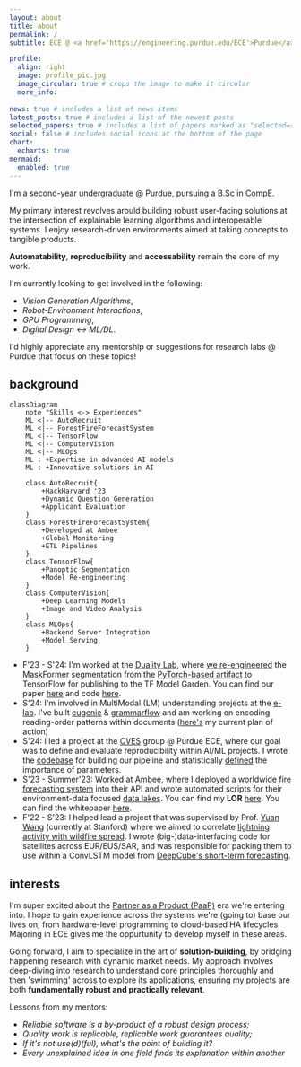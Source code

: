 ```yaml
---
layout: about
title: about
permalink: /
subtitle: ECE @ <a href='https://engineering.purdue.edu/ECE'>Purdue</a> | <a href='araviki@purdue.edu'>araviki@purdue.edu</a>

profile:
  align: right
  image: profile_pic.jpg
  image_circular: true # crops the image to make it circular
  more_info: 
  
news: true # includes a list of news items
latest_posts: true # includes a list of the newest posts
selected_papers: true # includes a list of papers marked as "selected={true}"
social: false # includes social icons at the bottom of the page
chart:
  echarts: true
mermaid:
  enabled: true
---
```


I'm a second-year undergraduate @ Purdue, pursuing a B.Sc in CompE.

My primary interest revolves arould building robust user-facing solutions at the intersection of explainable learning algorithms and interoperable systems. I enjoy research-driven environments aimed at taking concepts to tangible products. 

<b>Automatability</b>, <b>reproducibility</b> and <b>accessability</b> remain the core of my work. 

I'm currently looking to get involved in the following: 
- *Vision Generation Algorithms*, 
- *Robot-Environment Interactions*, 
- *GPU Programming*, 
- *Digital Design ↔️ ML/DL*. 

I'd highly appreciate any mentorship or suggestions for research labs @ Purdue that focus on these topics!

## background 

```mermaid
classDiagram
    note "Skills <-> Experiences"
    ML <|-- AutoRecruit
    ML <|-- ForestFireForecastSystem
    ML <|-- TensorFlow
    ML <|-- ComputerVision
    ML <|-- MLOps
    ML : +Expertise in advanced AI models
    ML : +Innovative solutions in AI
    
    class AutoRecruit{
        +HackHarvard '23
        +Dynamic Question Generation
        +Applicant Evaluation
    }
    class ForestFireForecastSystem{
        +Developed at Ambee
        +Global Monitoring
        +ETL Pipelines
    }
    class TensorFlow{
        +Panoptic Segmentation
        +Model Re-engineering
    }
    class ComputerVision{
        +Deep Learning Models
        +Image and Video Analysis
    }
    class MLOps{
        +Backend Server Integration
        +Model Serving
    }
```


* F'23 - S'24: I'm worked at the [Duality Lab](https://davisjam.github.io/), where [we re-engineered](https://akshathraghav.github.io/projects/maskformer/) the MaskFormer segmentation from the [PyTorch-based artifact](https://github.com/facebookresearch/MaskFormer) to TensorFlow for publishing to the TF Model Garden. You can find our paper [here]() and code [here](https://github.com/PurdueDualityLab/tf-maskformer/tree/PR_Draft/models/official/projects/maskformer).
* S'24: I'm involved in MultiModal (LM) understanding projects at the [e-lab](https://e-lab.github.io/). I've built [eugenie](https://akshathraghav.github.io/projects/eugenie/) & [grammarflow](https://github.com/e-lab/SyntaxShaper/tree/main) and am working on encoding reading-order patterns within documents ([here's](https://drive.google.com/file/d/1x1IE_1NT-UAO7bFtoc_bPNJgqQFA1AXK/view?usp=sharing) my current plan of action)
* S'24: I led a project at the [CVES](https://yhlu.net/research.html) group @ Purdue ECE, where our goal was to define and evaluate reproducibility within AI/ML projects. I wrote the [codebase](https://github.com/AkshathRaghav/RAIS) for building our pipeline and statistically [defined](https://akshathraghav.github.io/projects/rais/) the importance of parameters. 
* S'23 - Summer'23: Worked at [Ambee](https://www.getambee.com/), where I deployed a worldwide [fire forecasting system](https://akshathraghav.github.io/projects/ambee/) into their API and wrote automated scripts for their environment-data focused [data lakes](https://www.getambee.com/api-documentation). You can find my **LOR** [here](https://akshathraghav.github.io/assets/pdf/AkshathRaghavR_LOR_Ambee.pdf). You can find the whitepaper [here](https://www.researchgate.net/publication/372769364_Time-Driven_Fire_Risk_Forecasting_Leveraging_Historical_Trends_for_Enhanced_Seasonal_Modeling). 
* F'22 - S'23: I helped lead a project that was supervised by Prof. [Yuan Wang](https://wang-lab.stanford.edu/people/yuan-wang) (currently at Stanford) where we aimed to correlate [lightning activity with wildfire spread](https://akshathraghav.github.io/projects/lwl/). I wrote (big-)data-interfacing code for satellites across EUR/EUS/SAR, and was responsible for packing them to use within a ConvLSTM model from [DeepCube's short-term forecasting](https://github.com/DeepCube-org/uc3-public-notebooks/blob/main/3_UC3_DL_models_XAI.ipynb).

## interests

I'm super excited about the [Partner as a Product (PaaP)](https://uxdesign.cc/this-is-the-moment-to-reinvent-your-product-1ee084e38ab1) era we're entering into. I hope to gain experience across the systems we're (going to) base our lives on, from hardware-level programming to cloud-based HA lifecycles. Majoring in ECE gives me the oppurtunity to develop myself in these areas. 

Going forward, I aim to specialize in the art of **solution-building**, by bridging happening research with dynamic market needs. My approach involves deep-diving into research to understand core principles thoroughly and then 'swimming' across to explore its applications, ensuring my projects are both **fundamentally robust and practically relevant**.

Lessons from my mentors: 
- *Reliable software is a by-product of a robust design process;*
- *Quality work is replicable, replicable work guarantees quality;*
- *If it's not use(d)(ful), what's the point of building it?*
- *Every unexplained idea in one field finds its explanation within another*

